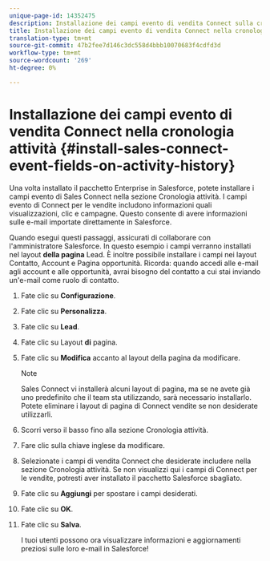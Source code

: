 ```yaml
---
unique-page-id: 14352475
description: Installazione dei campi evento di vendita Connect sulla cronologia attività - Documenti Marketo - Documentazione prodotto
title: Installazione dei campi evento di vendita Connect nella cronologia attività
translation-type: tm+mt
source-git-commit: 47b2fee7d146c3dc558d4bbb10070683f4cdfd3d
workflow-type: tm+mt
source-wordcount: '269'
ht-degree: 0%

---
```



# Installazione dei campi evento di vendita Connect nella cronologia attività {#install-sales-connect-event-fields-on-activity-history}

Una volta installato il pacchetto Enterprise in Salesforce, potete installare i campi evento di Sales Connect nella sezione Cronologia attività. I campi evento di Connect per le vendite includono informazioni quali visualizzazioni, clic e campagne. Questo consente di avere informazioni sulle e-mail importate direttamente in Salesforce.

Quando esegui questi passaggi, assicurati di collaborare con l&#39;amministratore Salesforce. In questo esempio i campi verranno installati nel layout **della pagina** Lead. È inoltre possibile installare i campi nei layout Contatto, Account e Pagina opportunità. Ricorda: quando accedi alle e-mail agli account e alle opportunità, avrai bisogno del contatto a cui stai inviando un&#39;e-mail come ruolo di contatto.

1. Fate clic su **Configurazione**.
1. Fate clic su **Personalizza**.
1. Fate clic su **Lead**.
1. Fate clic su Layout **di** pagina.
1. Fate clic su **Modifica** accanto al layout della pagina da modificare.

   >[!NOTE]
   >
   >Sales Connect vi installerà alcuni layout di pagina, ma se ne avete già uno predefinito che il team sta utilizzando, sarà necessario installarlo. Potete eliminare i layout di pagina di Connect vendite se non desiderate utilizzarli.

1. Scorri verso il basso fino alla sezione Cronologia attività.
1. Fare clic sulla chiave inglese da modificare.
1. Selezionate i campi di vendita Connect che desiderate includere nella sezione Cronologia attività. Se non visualizzi qui i campi di Connect per le vendite, potresti aver installato il pacchetto Salesforce sbagliato.
1. Fate clic su **Aggiungi** per spostare i campi desiderati.
1. Fate clic su **OK**.
1. Fate clic su **Salva**.

   I tuoi utenti possono ora visualizzare informazioni e aggiornamenti preziosi sulle loro e-mail in Salesforce!

